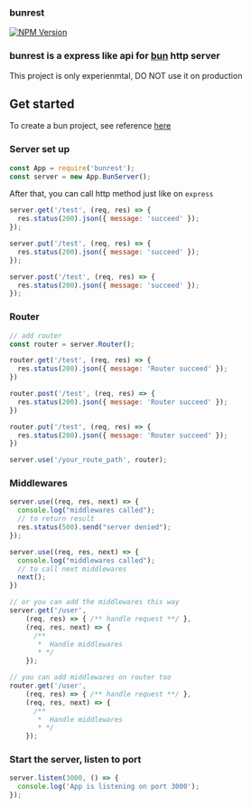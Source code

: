### bunrest

[![NPM Version][npm-version-image]][npm-url]

### bunrest is a express like api for [bun](https://github.com/oven-sh/bun) http server 

This project is only experienmtal, DO NOT use it on production

## Get started

To create a bun project, see reference [here](https://github.com/oven-sh/bun#bun-create)

### Server set up

```js
const App = require('bunrest');
const server = new App.BunServer();
```

After that, you can call http method just like on `express`

```js
server.get('/test', (req, res) => {
  res.status(200).json({ message: 'succeed' });
});

server.put('/test', (req, res) => {
  res.status(200).json({ message: 'succeed' });
});

server.post('/test', (req, res) => {
  res.status(200).json({ message: 'succeed' });
});
```

### Router

```js
// add router
const router = server.Router();

router.get('/test', (req, res) => {
  res.status(200).json({ message: 'Router succeed' });
})

router.post('/test', (req, res) => {
  res.status(200).json({ message: 'Router succeed' });
})

router.put('/test', (req, res) => {
  res.status(200).json({ message: 'Router succeed' });
})

server.use('/your_route_path', router);
```

### Middlewares
```js
server.use((req, res, next) => {
  console.log("middlewares called");
  // to return result
  res.status(500).send("server denied");
});

server.use((req, res, next) => {
  console.log("middlewares called");
  // to call next middlewares
  next();
})

// or you can add the middlewares this way
server.get('/user', 
    (req, res) => { /** handle request **/ }, 
    (req, res, next) => {
      /**
       *  Handle middlewares
       * */
    });

// you can add middlewares on router too
router.get('/user', 
    (req, res) => { /** handle request **/ }, 
    (req, res, next) => {
      /**
       *  Handle middlewares
       * */
    }); 
```

### Start the server, listen to port

```js
server.listen(3000, () => {
  console.log('App is listening on port 3000');
});
```

[npm-url]: https://www.npmjs.com/package/bunrest
[npm-version-image]: https://badgen.net/npm/v/bunrest
